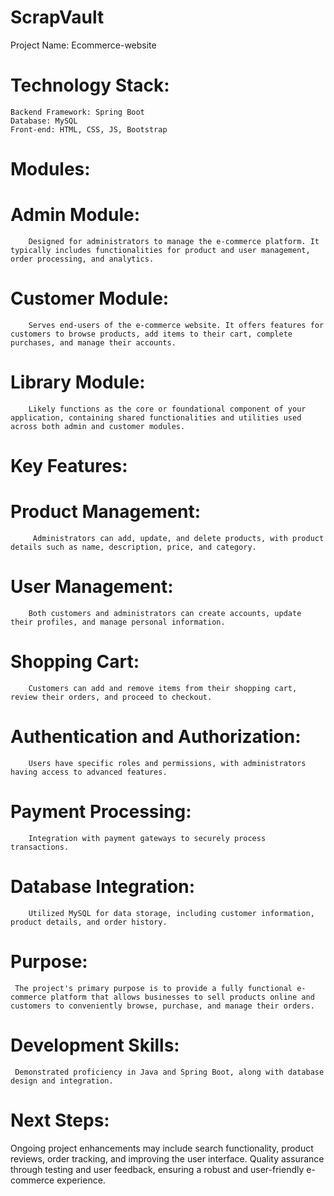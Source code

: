 # ScrapVault
Project Name: Ecommerce-website

# Technology Stack:
    Backend Framework: Spring Boot
    Database: MySQL
    Front-end: HTML, CSS, JS, Bootstrap

# Modules:
# Admin Module:
        Designed for administrators to manage the e-commerce platform. It typically includes functionalities for product and user management, order processing, and analytics.
# Customer Module:
        Serves end-users of the e-commerce website. It offers features for customers to browse products, add items to their cart, complete purchases, and manage their accounts.
# Library Module:
        Likely functions as the core or foundational component of your application, containing shared functionalities and utilities used across both admin and customer modules.

# Key Features:
# Product Management: 
         Administrators can add, update, and delete products, with product details such as name, description, price, and category.
# User Management: 
        Both customers and administrators can create accounts, update their profiles, and manage personal information.
# Shopping Cart: 
        Customers can add and remove items from their shopping cart, review their orders, and proceed to checkout.
# Authentication and Authorization: 
        Users have specific roles and permissions, with administrators having access to advanced features.
# Payment Processing: 
        Integration with payment gateways to securely process transactions.
# Database Integration: 
        Utilized MySQL for data storage, including customer information, product details, and order history.

# Purpose:
     The project's primary purpose is to provide a fully functional e-commerce platform that allows businesses to sell products online and customers to conveniently browse, purchase, and manage their orders.

# Development Skills:
     Demonstrated proficiency in Java and Spring Boot, along with database design and integration.
     
# Next Steps:
   Ongoing project enhancements may include search functionality, product reviews, order tracking, and improving the user interface.
   Quality assurance through testing and user feedback, ensuring a robust and user-friendly e-commerce experience.

